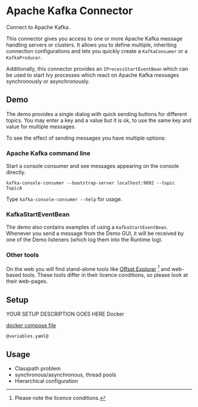 # Apache Kafka Connector

Connect to Apache Kafka.

This connector gives you access to one or more Apache Kafka message
handling servers or clusters. It allows you to define multiple,
inheriting connection configurations and lets you quickly create
a `KafkaConsumer` or a `KafkaProducer`.

Additionally, this connector provides an `IProcessStartEventBean` which
can be used to start Ivy processes which react on Apache Kafka messages
synchronously or asynchronously. 

## Demo

The demo provides a single dialog with quick sending buttons for different topics.
You may enter a key and a value but it is ok, to use the same key and value for
multiple messages.

To see the effect of sending messages you have multiple options:

### Apache Kafka command line

Start a console consumer and see messages appearing on the console directly.

```
kafka-console-consumer --bootstrap-server localhost:9092 --topic TopicA
```
Type `kafka-console-consumer --help` for usage.

### KafkaStartEventBean

The demo also contains examples of using a `KafkaStartEventBean`. Whenever
you send a message from the Demo GUI, it will be received by one of the
Demo listeners (which log them into the Runtime log).

### Other tools

On the web you will find stand-alone tools like [Offset Explorer](https://www.offsetexplorer.com) [^1] and web-based tools. These tools differ in their licence conditions, so please look at their web-pages.

[^1]: Please note the licence conditions.



## Setup

YOUR SETUP DESCRIPTION GOES HERE
Docker

[docker compose file](files/docker-compose.yml)

```
@variables.yaml@
```

## Usage

* Classpath problem
* synchronous/asynchronous, thread pools
* Hierarchical configuration 
